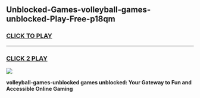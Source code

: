 
## Unblocked-Games-volleyball-games-unblocked-Play-Free-p18qm
<h3>
<a href="https://premium76.site?title=volleyball-games-unblocked&ref=20A">CLICK TO PLAY</a></h3>
<hr>

<h3>
<a href="https://premium76.site?title=volleyball-games-unblocked&ref=20A">CLICK 2 PLAY</a>
  
</h3>

<a href="https://premium76.site?title=volleyball-games-unblocked&ref=20A"><img src="https://clearcache.store/games.png"></a>


**volleyball-games-unblocked games unblocked: Your Gateway to Fun and Accessible Online Gaming**
